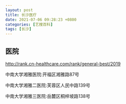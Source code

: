 ```yaml
---
layout: post
title: 长沙医疗
date: 2021-07-06 09:28:23 +0800
categories: [艺搜百科]
tags: [长沙]
---
```



## 医院

http://rank.cn-healthcare.com/rank/general-best/2019

中南大学湘雅医院:开福区湘雅路87号

中南大学湘雅二医院:芙蓉区人民中路139号

中南大学湘雅三医院:岳麓区桐梓坡路138号








